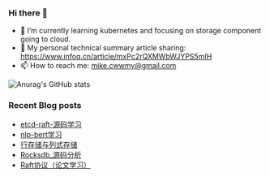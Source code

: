 ### Hi there 👋

<!--
**mikechengwei/mikechengwei** is a ✨ _special_ ✨ repository because its `README.md` (this file) appears on your GitHub profile.

Here are some ideas to get you started:

- 🔭 I’m currently working on ...
- 🌱 I’m currently learning ...
- 👯 I’m looking to collaborate on ...
- 🤔 I’m looking for help with ...
- 💬 Ask me about ...
- 📫 How to reach me: ...
- 😄 Pronouns: ...
- ⚡ Fun fact: ...
-->

- 🌱 I’m currently learning kubernetes and focusing on storage component going to cloud.
- 🔭 My personal technical summary article sharing: https://www.infoq.cn/article/mxPc2rQXMWbWJYPS5mIH
- 📫 How to reach me: mike.cwwmy@gmail.com

![Anurag's GitHub stats](https://github-readme-stats.vercel.app/api?username=mikechengwei&show_icons=true&bg_color=00000000)

### Recent Blog posts
<!-- BLOG-POST-LIST:START -->
- [etcd-raft-源码学习](http://mikechengwei.github.io/2023/01/14/etcd-raft-%E6%BA%90%E7%A0%81%E5%AD%A6%E4%B9%A0/)
- [nlp-bert学习](http://mikechengwei.github.io/2022/11/09/nlp-bert%E5%AD%A6%E4%B9%A0/)
- [行存储与列式存储](http://mikechengwei.github.io/2022/11/04/%E4%BB%80%E4%B9%88%E6%98%AF%E5%88%97%E5%BC%8F%E5%AD%98%E5%82%A8/)
- [Rocksdb_源码分析](http://mikechengwei.github.io/2022/09/05/Rocksdb-%E6%BA%90%E7%A0%81%E5%88%86%E6%9E%90/)
- [Raft协议（论文学习）](http://mikechengwei.github.io/2022/07/02/Raft%E5%8D%8F%E8%AE%AE/)
<!-- BLOG-POST-LIST:END -->
